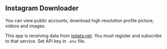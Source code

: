 ## Instagram Downloader

You can view public accounts, download high resolution profile picture, videos and images.

This app is receiving data from <a href="https://igdata.net/">igdata.net</a>. You must register and subscribe to that service. Set
API key in `.env` file.


